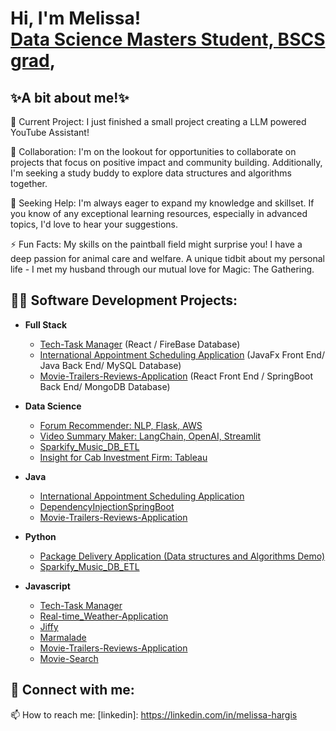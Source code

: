 <h1>Hi, I'm Melissa! <br/><a href="https://github.com/Tamiyo22"> Data Science Masters Student, BSCS grad</a>, <a href="https://www.linkedin.com/in/melissa-hargis/"></a>

<h2>✨A bit about me!✨</h2>

🔭 Current Project: I just finished a small project creating a LLM powered YouTube Assistant!

👯 Collaboration: I'm on the lookout for opportunities to collaborate on projects that focus on positive impact and community building. Additionally, I'm seeking a study buddy to explore data structures and algorithms together.

🤔 Seeking Help: I'm always eager to expand my knowledge and skillset. If you know of any exceptional learning resources, especially in advanced topics, I'd love to hear your suggestions.

⚡ Fun Facts: My skills on the paintball field might surprise you! I have a deep passion for animal care and welfare. A unique tidbit about my personal life - I met my husband through our mutual love for Magic: The Gathering.


<h2>👨‍💻 Software Development Projects:</h2>

- <b>Full Stack </b>
  - [Tech-Task Manager](https://github.com/Tamiyo22/tech-tasks) (React / FireBase Database)
  - [International Appointment Scheduling Application](https://github.com/Tamiyo22/AppointmentSchedulingApplication) (JavaFx Front End/ Java Back End/ MySQL Database)
  - [Movie-Trailers-Reviews-Application](https://github.com/Tamiyo22/Movie-Trailers-Reviews-Application) (React Front End / SpringBoot Back End/ MongoDB Database)
  
- <b>Data Science</b>
  - [Forum Recommender: NLP, Flask, AWS ](http://3.129.123.13/)
  - [Video Summary Maker: LangChain, OpenAI, Streamlit](https://github.com/Tamiyo22/Video-Summary-Maker/tree/master)
  -  [Sparkify_Music_DB_ETL](https://github.com/Tamiyo22/Sparkify_Music_DB_ETL)
  -  [Insight for Cab Investment Firm: Tableau](https://github.com/Tamiyo22/Insights-for-Cab-Investment-Firm)
 
- <b>Java</b>

  - [International Appointment Scheduling Application](https://github.com/Tamiyo22/AppointmentSchedulingApplication)
  - [DependencyInjectionSpringBoot](https://github.com/Tamiyo22/DependencyInjectionSpringBoot)
  - [Movie-Trailers-Reviews-Application](https://github.com/Tamiyo22/Movie-Trailers-Reviews-Application)
 
- <b>Python</b>
  - [Package Delivery Application (Data structures and Algorithms Demo)](https://github.com/Tamiyo22/Package-Delivery-Algorithm)
  - [Sparkify_Music_DB_ETL](https://github.com/Tamiyo22/Sparkify_Music_DB_ETL)
 
  
- <b>Javascript</b>
  - [Tech-Task Manager](https://github.com/Tamiyo22/tech-tasks)
  - [Real-time_Weather-Application ](https://github.com/Tamiyo22/Real-time_Weather-Application)
  - [Jiffy ](https://github.com/Tamiyo22/jiffy-Project)
  - [Marmalade](https://github.com/Tamiyo22/Marmalade.fm)
  - [Movie-Trailers-Reviews-Application](https://github.com/Tamiyo22/Movie-Trailers-Reviews-Application)
  - [Movie-Search](https://github.com/Tamiyo22/Movie-Search)


<h2> 🤳 Connect with me:</h2>

📫 How to reach me: [linkedin]: https://linkedin.com/in/melissa-hargis

